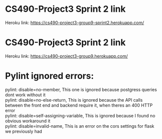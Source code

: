# CS490-Project3 Sprint 2 link
Heroku link: https://cs490-project3-group9-sprint2.herokuapp.com/

# CS490-Project3 Sprint 2 link
Heroku link: https://cs490-project3-group9.herokuapp.com/


# Pylint ignored errors:
 pylint: disable=no-member, This one is ignored because postgress queries dont work without it  
 pylint: disable=no-else-return, This is ignored because the API calls between the front end and backend require it, when theres an 400 HTTP error  
 pylint: disable=self-assigning-variable, This is ignored because I found no obvious workaround it  
 pylint: disable=invalid-name, This is an error on the cors settings for flask we previously had  
